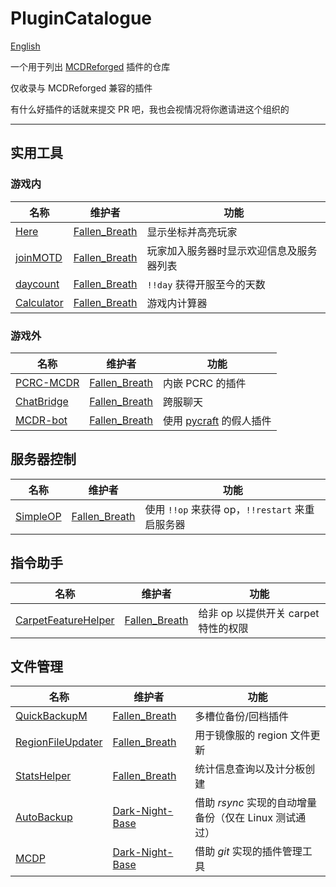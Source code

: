 # PluginCatalogue

[English](https://github.com/MCDReforged-Plugins/PluginCatalogue/blob/master/readme.md)

一个用于列出 [MCDReforged](https://github.com/Fallen-Breath/MCDReforged) 插件的仓库

仅收录与 MCDReforged 兼容的插件

有什么好插件的话就来提交 PR 吧，我也会视情况将你邀请进这个组织的

--------

## 实用工具

### 游戏内

| 名称                                                 | 维护者                                            | 功能                                     |
| ---------------------------------------------------- | ------------------------------------------------- | ---------------------------------------- |
| [Here](https://github.com/TISUnion/Here)             | [Fallen_Breath](https://github.com/Fallen-Breath) | 显示坐标并高亮玩家                       |
| [joinMOTD](https://github.com/TISUnion/joinMOTD)     | [Fallen_Breath](https://github.com/Fallen-Breath) | 玩家加入服务器时显示欢迎信息及服务器列表 |
| [daycount](https://github.com/TISUnion/daycount)     | [Fallen_Breath](https://github.com/Fallen-Breath) | `!!day` 获得开服至今的天数               |
| [Calculator](https://github.com/TISUnion/Calculator) | [Fallen_Breath](https://github.com/Fallen-Breath) | 游戏内计算器                             |

### 游戏外

| 名称                                                        | 维护者                                            | 功能                                                         |
| ----------------------------------------------------------- | ------------------------------------------------- | ------------------------------------------------------------ |
| [PCRC-MCDR](https://github.com/TISUnion/PCRC-MCDR)          | [Fallen_Breath](https://github.com/Fallen-Breath) | 内嵌 PCRC 的插件                                             |
| [ChatBridge](https://github.com/TISUnion/ChatBridge)        | [Fallen_Breath](https://github.com/Fallen-Breath) | 跨服聊天                                                     |
| [MCDR-bot](https://github.com/MCDReforged-Plugins/MCDR-bot) | [Fallen_Breath](https://github.com/Fallen-Breath) | 使用 [pycraft](https://github.com/ammaraskar/pyCraft) 的假人插件 |

## 服务器控制

| 名称                                                        | 维护者                                            | 功能                                            |
| ----------------------------------------------------------- | ------------------------------------------------- | ----------------------------------------------- |
| [SimpleOP](https://github.com/MCDReforged-Plugins/SimpleOP) | [Fallen_Breath](https://github.com/Fallen-Breath) | 使用 `!!op` 来获得 op，`!!restart` 来重启服务器 |

## 指令助手

| 名称                                                         | 维护者                                            | 功能                                 |
| ------------------------------------------------------------ | ------------------------------------------------- | ------------------------------------ |
| [CarpetFeatureHelper](https://github.com/TISUnion/CarpetFeatureHelper) | [Fallen_Breath](https://github.com/Fallen-Breath) | 给非 op 以提供开关 carpet 特性的权限 |

## 文件管理

| 名称                                                         | 维护者                                            | 功能                         |
| ------------------------------------------------------------ | ------------------------------------------------- | ---------------------------- |
| [QuickBackupM](https://github.com/TISUnion/QuickBackupM)     | [Fallen_Breath](https://github.com/Fallen-Breath) | 多槽位备份/回档插件          |
| [RegionFileUpdater](https://github.com/TISUnion/RegionFileUpdater) | [Fallen_Breath](https://github.com/Fallen-Breath) | 用于镜像服的 region 文件更新 |
| [StatsHelper](https://github.com/TISUnion/StatsHelper)       | [Fallen_Breath](https://github.com/Fallen-Breath) | 统计信息查询以及计分板创建   |
| [AutoBackup](https://github.com/Dark-Night-Base/AutoBackup) | [Dark-Night-Base](https://github.com/Dark-Night-Base) | 借助 *rsync* 实现的自动增量备份（仅在 Linux 测试通过）|
| [MCDP](https://github.com/Dark-Night-Base/MCDP) | [Dark-Night-Base](https://github.com/Dark-Night-Base) | 借助 *git* 实现的插件管理工具 |
